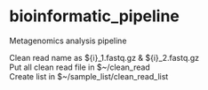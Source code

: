 # bioinformatic_pipeline
Metagenomics analysis pipeline

Clean read name as ${i}_1.fastq.gz & ${i}_2.fastq.gz  
Put all clean read file in $~/clean_read    
Create list in $~/sample_list/clean_read_list
